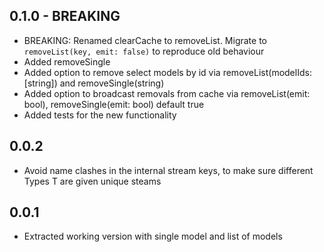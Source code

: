 ## 0.1.0 - BREAKING

* BREAKING: Renamed clearCache to removeList. Migrate to `removeList(key, emit: false)` to reproduce old behaviour
* Added removeSingle
* Added option to remove select models by id via removeList(modelIds:[string]) and removeSingle(string)
* Added option to broadcast removals from cache via removeList(emit: bool), removeSingle(emit: bool) default true
* Added tests for the new functionality

## 0.0.2

* Avoid name clashes in the internal stream keys, to make sure different Types T are given unique steams

## 0.0.1

* Extracted working version with single model and list of models
